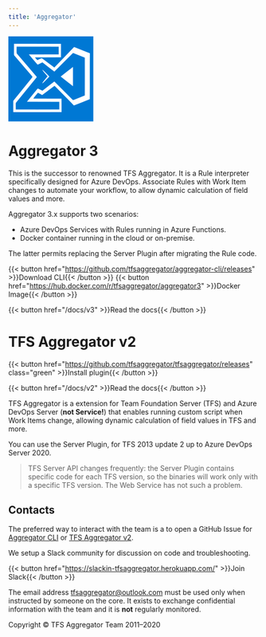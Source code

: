 ```yaml
---
title: 'Aggregator'
---
```


![Aggregator logo](aggregator.svg)

# Aggregator 3
This is the successor to renowned TFS Aggregator.
It is a Rule interpreter specifically designed for Azure DevOps. Associate Rules with Work Item changes to automate your workflow, to allow dynamic calculation of field values and more.


Aggregator 3.x supports two scenarios:
-  Azure DevOps Services with Rules running in Azure Functions.
-  Docker container running in the cloud or on-premise.

The latter permits replacing the Server Plugin after migrating the Rule code.

{{< button href="https://github.com/tfsaggregator/aggregator-cli/releases" >}}Download CLI{{< /button >}}
{{< button href="https://hub.docker.com/r/tfsaggregator/aggregator3" >}}Docker Image{{< /button >}}

{{< button href="/docs/v3" >}}Read the docs{{< /button >}}



# TFS Aggregator v2
{{< button href="https://github.com/tfsaggregator/tfsaggregator/releases" class="green" >}}Install plugin{{< /button >}}

{{< button href="/docs/v2" >}}Read the docs{{< /button >}}


TFS Aggregator is a extension for Team Foundation Server (TFS) and Azure DevOps Server (**not Service!**) that enables running custom script when Work Items change, allowing dynamic calculation of field values in TFS and more.

You can use the Server Plugin, for TFS 2013 update 2 up to Azure DevOps Server 2020.

> TFS Server API changes frequently: the Server Plugin contains specific code for each TFS version, so the binaries will work only with a specific TFS version. The Web Service has not such a problem.

## Contacts

The preferred way to interact with the team is a to open a GitHub Issue for [Aggregator CLI](https://github.com/tfsaggregator/aggregator-cli/issues) or [TFS Aggregator v2](https://github.com/tfsaggregator/tfsaggregator/issues).

We setup a Slack community for discussion on code and troubleshooting.

{{< button href="https://slackin-tfsaggregator.herokuapp.com/" >}}Join Slack{{< /button >}}

The email address [tfsaggregator@outlook.com](mailto:tfsaggregator@outlook.com) must be used only when instructed by someone on the core. It exists to exchange confidential information with the team and it is **not** regularly monitored.



Copyright © TFS Aggregator Team 2011–2020
